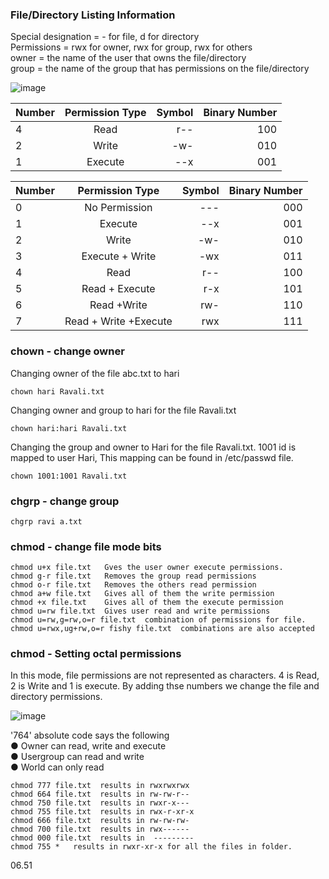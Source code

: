 

### File/Directory Listing Information
Special designation = - for file, d for directory<br/>
Permissions = rwx for owner, rwx for group, rwx for others<br/>
owner = the name of the user that owns the file/directory<br/>
group = the name of the group that has permissions on the file/directory<br/>

![image](https://user-images.githubusercontent.com/1942588/123860950-934f4e00-d8f4-11eb-9da8-4a9e869afacd.png)


| Number | Permission Type | Symbol |Binary Number|
| :---  | :---: | ---: |---:
| 4 | Read| r--|100|
| 2 | Write| -w-|010|
| 1 | Execute| --x|001|

|Number |Permission Type |Symbol|Binary Number|
| :---  | :---: | ---: | ---: |
|0 |No Permission| ---|000|
|1 |Execute| --x|001|
|2 |Write |-w-|010|
|3 |Execute + Write| -wx|011|
|4 |Read| r--|100|
|5 |Read + Execute| r-x|101|
|6 |Read +Write| rw-|110|
|7 |Read + Write +Execute| rwx|111|

### chown - change owner
Changing owner of the file abc.txt to hari
```
chown hari Ravali.txt
```
Changing owner and group to hari for the file Ravali.txt
```
chown hari:hari Ravali.txt
```
Changing the group and owner to Hari for the file Ravali.txt. 1001 id is mapped to user Hari, This mapping can be found in /etc/passwd file.
```
chown 1001:1001 Ravali.txt
```
### chgrp - change group
```
chgrp ravi a.txt
```
### chmod - change file mode bits
```
chmod u+x file.txt   Gves the user owner execute permissions.
chmod g-r file.txt   Removes the group read permissions
chmod o-r file.txt   Removes the others read permission
chmod a+w file.txt   Gives all of them the write permission
chmod +x file.txt    Gives all of them the execute permission
chmod u=rw file.txt  Gives user read and write permissions
chmod u=rw,g=rw,o=r file.txt  combination of permissions for file.
chmod u=rwx,ug+rw,o=r fishy file.txt  combinations are also accepted
```

### chmod - Setting octal permissions

In this mode, file permissions are not represented as characters. 4 is Read, 2 is Write and 1 is execute. By adding thse numbers we change the file and directory permissions.<br>

![image](https://user-images.githubusercontent.com/1942588/123878848-dbc73580-d90d-11eb-85a7-3fb82288a8a7.png)

'764' absolute code says the following<br>
● Owner can read, write and execute<br>
● Usergroup can read and write<br>
● World can only read<br>
```
chmod 777 file.txt  results in rwxrwxrwx
chmod 664 file.txt  results in rw-rw-r--
chmod 750 file.txt  results in rwxr-x---
chmod 755 file.txt  results in rwx-r-xr-x
chmod 666 file.txt  results in rw-rw-rw-
chmod 700 file.txt  results in rwx------
chmod 000 file.txt  results in  ---------
chmod 755 *   results in rwxr-xr-x for all the files in folder.
```
06.51

